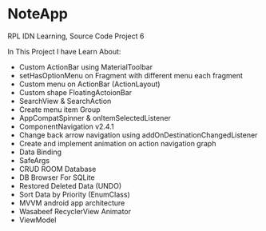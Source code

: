 # NoteApp
RPL IDN Learning, Source Code Project 6

In This Project I have Learn About:

- Custom ActionBar using MaterialToolbar
- setHasOptionMenu on Fragment with different menu each fragment
- Custom menu on ActionBar (ActionLayout)
- Custom shape FloatingActoionBar
- SearchView & SearchAction
- Create menu item Group
- AppCompatSpinner & onItemSelectedListener
- ComponentNavigation v2.4.1
- Change back arrow navigation using addOnDestinationChangedListener
- Create and implement animation on action navigation graph
- Data Binding
- SafeArgs
- CRUD ROOM Database
- DB Browser For SQLite
- Restored Deleted Data (UNDO)
- Sort Data by Priority (EnumClass)
- MVVM android app architecture
- Wasabeef RecyclerView Animator
- ViewModel
